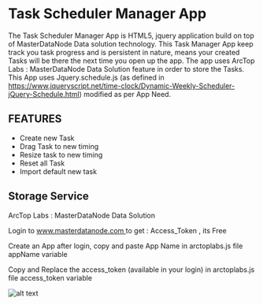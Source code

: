# Task Scheduler Manager App 

The Task Scheduler Manager App is HTML5, jquery application build on top of MasterDataNode Data solution technology. 
This Task Manager App keep track you task progress and is persistent in nature, means your created Tasks
 will be there the next time you open up the app. The app uses ArcTop Labs : MasterDataNode Data Solution
feature in order to store the Tasks.
This App uses Jquery.schedule.js (as defined in https://www.jqueryscript.net/time-clock/Dynamic-Weekly-Scheduler-jQuery-Schedule.html) modified as per App Need.

## FEATURES ##

 - Create new Task
 - Drag Task to new timing
 - Resize task to new timing
 - Reset all Task
 - Import default new task
 
## Storage Service ##
ArcTop Labs : MasterDataNode Data Solution
<p>Login to <a href="https://www.masterdatanode.com"> www.masterdatanode.com </a> to get : Access_Token , its Free</p>
<p>Create an App after login, copy and paste App Name in arctoplabs.js file appName variable</p>
<p>Copy and Replace the access_token (available in your login) in arctoplabs.js file access_token variable</p>
            

![alt text](https://github.com/ArcTopLabs/TaskManagerApp/blob/master/screenshot/Task%20Manager%20App.png)